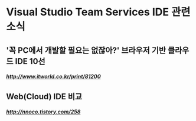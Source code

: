 # Visual Studio Team Services IDE 관련 소식
## '꼭 PC에서 개발할 필요는 없잖아?' 브라우저 기반 클라우드 IDE 10선
##### http://www.itworld.co.kr/print/81200
## Web(Cloud) IDE 비교
##### http://nnoco.tistory.com/258